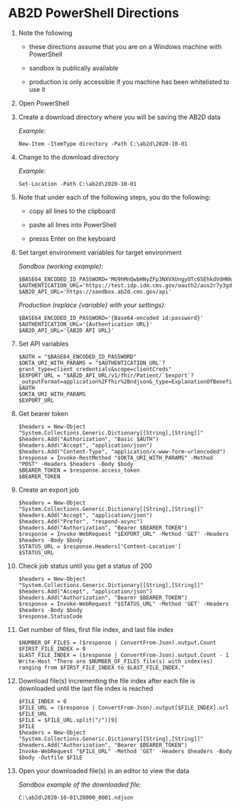 # AB2D PowerShell Directions

1. Note the following

   - these directions assume that you are on a Windows machine with PowerShell

   - sandbox is publically available

   - production is only accessible if you machine has been whitelisted to use it

1. Open PowerShell

1. Create a download directory where you will be saving the AB2D data

   *Example:*

   ```ShellSession
   New-Item -ItemType directory -Path C:\ab2d\2020-10-01
   ```

1. Change to the download directory

   *Example:*
   
   ```ShellSession
   Set-Location -Path C:\ab2d\2020-10-01
   ```

1. Note that under each of the following steps, you do the following:

   - copy all lines to the clipboard

   - paste all lines into PowerShell

   - presss Enter on the keyboard

1. Set target environment variables for target environment

   *Sandbox (working example):*

   ```ShellSession
   $BASE64_ENCODED_ID_PASSWORD='MG9hMnQwbHNyZFp3NXVXUngyOTc6SEhkdVdHNkxvZ0l2RElRdVdncDNabG85T1lNVmFsVHRINU9CY3VIdw='
   $AUTHENTICATION_URL='https://test.idp.idm.cms.gov/oauth2/aus2r7y3gdaFMKBol297/v1/token'
   $AB2D_API_URL='https://sandbox.ab2d.cms.gov/api'
   ```

   *Production (replace {variable} with your settings):*

   ```ShellSession
   $BASE64_ENCODED_ID_PASSWORD='{Base64-encoded id:password}'
   $AUTHENTICATION_URL='{Authentication URL}'
   $AB2D_API_URL='{AB2D API URL}'
   ```

1. Set API variables

   ```ShellSession
   $AUTH = "$BASE64_ENCODED_ID_PASSWORD"
   $OKTA_URI_WITH_PARAMS = "$AUTHENTICATION_URL`?grant_type=client_credentials&scope=clientCreds"
   $EXPORT_URL = "$AB2D_API_URL/v1/fhir/Patient/`$export`?_outputFormat=application%2Ffhir%2Bndjson&_type=ExplanationOfBenefit"
   $AUTH
   $OKTA_URI_WITH_PARAMS
   $EXPORT_URL
   ```

1. Get bearer token

   ```ShellSession
   $headers = New-Object "System.Collections.Generic.Dictionary[[String],[String]]"
   $headers.Add("Authorization", "Basic $AUTH")
   $headers.Add("Accept", "application/json")
   $headers.Add("Content-Type", "application/x-www-form-urlencoded")
   $response = Invoke-RestMethod "$OKTA_URI_WITH_PARAMS" -Method "POST" -Headers $headers -Body $body
   $BEARER_TOKEN = $response.access_token
   $BEARER_TOKEN
   ```

1. Create an export job

   ```ShellSession
   $headers = New-Object "System.Collections.Generic.Dictionary[[String],[String]]"
   $headers.Add("Accept", "application/json")
   $headers.Add("Prefer", "respond-async")
   $headers.Add("Authorization", "Bearer $BEARER_TOKEN")
   $response = Invoke-WebRequest "$EXPORT_URL" -Method 'GET' -Headers $headers -Body $body
   $STATUS_URL = $response.Headers['Content-Location']
   $STATUS_URL
   ```

1. Check job status until you get a status of 200

   ```ShellSession
   $headers = New-Object "System.Collections.Generic.Dictionary[[String],[String]]"
   $headers.Add("Accept", "application/json")
   $headers.Add("Authorization", "Bearer $BEARER_TOKEN")
   $response = Invoke-WebRequest "$STATUS_URL" -Method 'GET' -Headers $headers -Body $body
   $response.StatusCode
   ```
   
1. Get number of files, first file index, and last file index

   ```ShellSession
   $NUMBER_OF_FILES = ($response | ConvertFrom-Json).output.Count
   $FIRST_FILE_INDEX = 0
   $LAST_FILE_INDEX = ($response | ConvertFrom-Json).output.Count - 1
   Write-Host "There are $NUMBER_OF_FILES file(s) with index(es) ranging from $FIRST_FILE_INDEX to $LAST_FILE_INDEX."
   ```
   
1. Download file(s) incrementing the file index after each file is downloaded until the last file index is reached

   ```ShellSession
   $FILE_INDEX = 0
   $FILE_URL = ($response | ConvertFrom-Json).output[$FILE_INDEX].url
   $FILE_URL
   $FILE = $FILE_URL.split("/")[9]
   $FILE
   $headers = New-Object "System.Collections.Generic.Dictionary[[String],[String]]"
   $headers.Add("Authorization", "Bearer $BEARER_TOKEN")
   Invoke-WebRequest "$FILE_URL" -Method 'GET' -Headers $headers -Body $body -Outfile $FILE
   ```

1. Open your downloaded file(s) in an editor to view the data

   *Sandbox example of the downloaded file:*

   ```
   C:\ab2d\2020-10-01\Z0000_0001.ndjson
   ```
